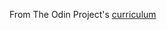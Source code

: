 From The Odin Project's [curriculum](https://www.theodinproject.com/courses/html-and-css/lessons/embedding-images-and-video)
